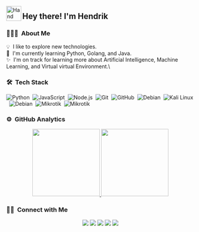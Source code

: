 <img alt="Hand" src="./assets/Hand%20Wave.gif" width='40' align="left"/><h2>Hey there! I'm Hendrik</h2>

### 👨🏻‍💻 &nbsp;About Me

💡 &nbsp;I like to explore new technologies.\
🌱 &nbsp;I'm currently learning Python, Golang, and Java.\
✨ &nbsp;I'm on track for learning more about Artificial Intelligence, Machine Learning, and Virtual virtual Environment.\

### 🛠 &nbsp;Tech Stack

![Python](https://img.shields.io/badge/-Python-05122A?style=flat&logo=python)&nbsp;
![JavaScript](https://img.shields.io/badge/-JavaScript-05122A?style=flat&logo=javascript)&nbsp;
![Node.js](https://img.shields.io/badge/-Node.js-05122A?style=flat&logo=node.js)&nbsp;
![Git](https://img.shields.io/badge/-Git-05122A?style=flat&logo=git)&nbsp;
![GitHub](https://img.shields.io/badge/-GitHub-05122A?style=flat&logo=github)&nbsp;
![Debian](https://img.shields.io/badge/-Debian-c95534?style=flat&logo=debian)&nbsp;
![Kali Linux](https://img.shields.io/badge/-Kali%20Linux-cfcaa1?style=flat&logo=kali-linux)&nbsp;
![Debian](https://img.shields.io/badge/-Proxmox%20Virtual%20Environment-21211c?style=flat&logo=Proxmox)&nbsp;
![Mikrotik](https://img.shields.io/badge/-Mikrotik-21211c?style=flat&logo=Mikrotik)&nbsp;
![Mikrotik](https://img.shields.io/badge/-Pihole-21211c?style=flat&logo=Pihole)&nbsp;

### ⚙️ &nbsp;GitHub Analytics

<p align="center">
<a href="https://github.com/hendprw">
  <img height="180em" src="https://github-readme-stats-eight-theta.vercel.app/api?username=hendprw&show_icons=true&theme=algolia&include_all_commits=true&count_private=true"/>
  <img height="180em" src="https://github-readme-stats-eight-theta.vercel.app/api/top-langs/?username=hendprw&layout=compact&langs_count=8&theme=algolia"/>
</a>
</p>

### 🤝🏻 &nbsp;Connect with Me

<p align="center">
<a href="https://lindungidata.my.id/hendprw"><img src="https://img.shields.io/badge/-lindungidata.my.id-3423A6?style=flat&logo=Google-Chrome&logoColor=white"/></a>
<a href="[https://www.linkedin.com/in/hendprwt"><img src="https://img.shields.io/badge/-Hendrik Purwanto-0077B5?style=flat&logo=Linkedin&logoColor=white"/></a>
<a href="mailto:hendrikpurwanto281@gmail.com"><img src="https://img.shields.io/badge/-hendrikpurwanto281@gmail.com-D14836?style=flat&logo=Gmail&logoColor=white"/></a>
<a href="https://instagram.com/hendrikprw"><img src="https://img.shields.io/badge/-@hendrikprw-E4405F?style=flat&logo=Instagram&logoColor=white"/></a>
<a href="https://facebook.com/hendrikprwt"><img src="https://img.shields.io/badge/-@hendrikprwt-1877F2?style=flat&logo=Facebook&logoColor=white"/></a>
</p>
